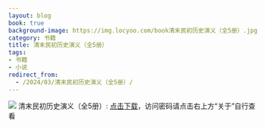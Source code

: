 ```yaml
---
layout: blog
book: true
background-image: https://img.locyoo.com/book清末民初历史演义（全5册）.jpg
category: 书籍
title: 清末民初历史演义（全5册）
tags:
- 书籍
- 小说
redirect_from:
  - /2024/03/清末民初历史演义（全5册）/
---
```

![](https://img.locyoo.com/book清末民初历史演义（全5册）.jpg)
清末民初历史演义（全5册）: <a name = "ref1" href="https://url18.ctfile.com/f/50983618-1439916181-285f6f?p=3619">点击下载</a>，访问密码请点击右上方“关于”自行查看